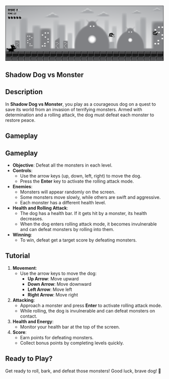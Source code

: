 <img src='./screenshot.png' />

## Shadow Dog vs Monster

## Description
In **Shadow Dog vs Monster**, you play as a courageous dog on a quest to save its world from an invasion of terrifying monsters. Armed with determination and a rolling attack, the dog must defeat each monster to restore peace.

## Gameplay
## Gameplay
- **Objective**: Defeat all the monsters in each level.
- **Controls**:
    - Use the arrow keys (up, down, left, right) to move the dog.
    - Press the **Enter** key to activate the rolling attack mode.
- **Enemies**:
    - Monsters will appear randomly on the screen.
    - Some monsters move slowly, while others are swift and aggressive.
    - Each monster has a different health level.
- **Health and Rolling Attack**:
    - The dog has a health bar. If it gets hit by a monster, its health decreases.
    - When the dog enters rolling attack mode, it becomes invulnerable and can defeat monsters by rolling into them.
- **Winning**:
    - To win, defeat get a target score by defeating monsters.   

## Tutorial
1. **Movement**:
    - Use the arrow keys to move the dog:
        - **Up Arrow**: Move upward
        - **Down Arrow**: Move downward
        - **Left Arrow**: Move left
        - **Right Arrow**: Move right
2. **Attacking**:
    - Approach a monster and press **Enter** to activate rolling attack mode.
    - While rolling, the dog is invulnerable and can defeat monsters on contact.
3. **Health and Energy**:
    - Monitor your health bar at the top of the screen.
4. **Score**:
    - Earn points for defeating monsters.
    - Collect bonus points by completing levels quickly. 

## Ready to Play?
Get ready to roll, bark, and defeat those monsters! Good luck, brave dog! 🐾